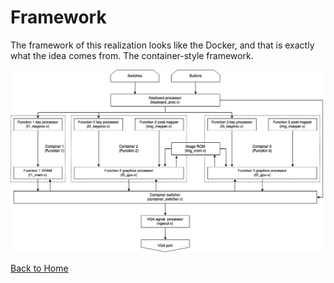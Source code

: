 # Framework
The framework of this realization looks like the Docker, and that is exactly what the idea comes from. The container-style framework.

![Framework Image](Framework.png)

[Back to Home](Home.md)